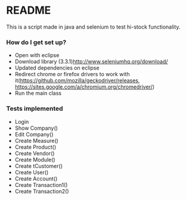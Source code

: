 # README #


This is a script made in java and selenium to test hi-stock functionality.

### How do I get set up? ###

* Open with eclipse
* Download library (3.3.1)http://www.seleniumhq.org/download/
* Updated dependencies on eclipse
* Redirect chrome or firefox drivers to work with it(https://github.com/mozilla/geckodriver/releases, https://sites.google.com/a/chromium.org/chromedriver/)
* Run the main class

### Tests implemented ###

* Login
* Show Company()
* Edit Company()
* Create Measure()
* Create Product()
* Create Vendor()
* Create Module()
* Create tCustomer()
* Create User()
* Create Account()
* Create Transaction1()
* Create Transaction2()
